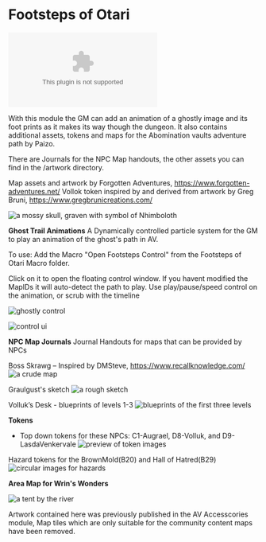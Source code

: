 # Footsteps of Otari

![the latest version zip](https://img.shields.io/github/downloads/MarkPearce/footsteps-of-otari/latest/footsteps-of-otari.zip)

With this module the GM can add an animation of a ghostly image and its foot prints as it makes its way though the dungeon.
It also contains additional assets, tokens and maps for the Abomination vaults adventure path by Paizo.

There are Journals for the NPC Map handouts, the other assets you can find in the /artwork directory.

Map assets and artwork by Forgotten Adventures, https://www.forgotten-adventures.net/
Vollok token inspired by and derived from artwork by Greg Bruni, https://www.gregbrunicreations.com/

![a mossy skull, graven with symbol of Nhimboloth](https://i.imgur.com/o6GwHgJ.png)

**Ghost Trail Animations**
A Dynamically controlled particle system for the GM to play an animation of the ghost's path in AV.

To use: Add the Macro "Open Footsteps Control" from the Footsteps of Otari Macro folder.

Click on it to open the floating control window. If you havent modified the MapIDs it will auto-detect the path to play.
Use play/pause/speed control on the animation, or scrub with the timeline

![ghostly control](https://imgur.com/yKPTt1j.gif)

![control ui](https://imgur.com/lcCrqf1.png)

**NPC Map Journals**
Journal Handouts for maps that can be provided by NPCs

Boss Skrawg – Inspired by DMSteve, https://www.recallknowledge.com/
![a crude map](https://i.imgur.com/DkPCtHX.png)

Graulgust's sketch
![a rough sketch](https://i.imgur.com/GZFlb8s.png)

Volluk’s Desk - blueprints of levels 1-3
![blueprints of the first three levels](https://i.imgur.com/MSxc1bN.png)

**Tokens**
- Top down tokens for these NPCs: C1-Augrael, D8-Volluk, and D9-LasdaVenkervale
![preview of token images](https://i.imgur.com/cn26MuT.png)

Hazard tokens for the BrownMold(B20) and Hall of Hatred(B29)
![circular images for hazards](https://i.imgur.com/VfZln1I.png)

**Area Map for Wrin's Wonders**

![a tent by the river](https://i.imgur.com/1DFAtVv.png)

Artwork contained here was previously published in the AV Accesscories module, Map tiles which are only suitable for the community content maps have been removed.
